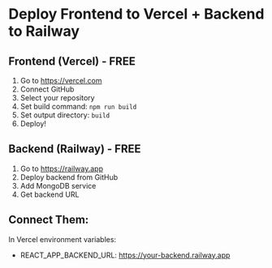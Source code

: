 # Deploy Frontend to Vercel + Backend to Railway

## Frontend (Vercel) - FREE
1. Go to https://vercel.com
2. Connect GitHub
3. Select your repository
4. Set build command: `npm run build`
5. Set output directory: `build`
6. Deploy!

## Backend (Railway) - FREE
1. Go to https://railway.app
2. Deploy backend from GitHub
3. Add MongoDB service
4. Get backend URL

## Connect Them:
In Vercel environment variables:
- REACT_APP_BACKEND_URL: https://your-backend.railway.app
